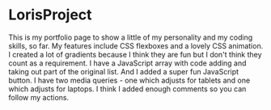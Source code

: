 # LorisProject
This is my portfolio page to show a little of my personality and my coding skills, so far.  My features include CSS flexboxes and a lovely CSS animation.  I created a lot of 
gradients because I think they are fun but I don't think they count as a requirement.  I have a JavaScript array with code adding and taking out part of the original list. And I 
added a super fun JavaScript button.  I have two media queries - one which adjusts for tablets and one which adjusts for laptops. I think I added enough comments so you can
follow my actions.
